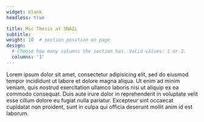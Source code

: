 ```yaml
---
widget: blank
headless: true

title: Msc Thesis at SNAIL
subtitle:
weight: 10  # section position on page
design:
  # Choose how many columns the section has. Valid values: 1 or 2.
  columns: '1'
---
```


Lorem ipsum dolor sit amet, consectetur adipisicing elit, sed do eiusmod tempor incididunt ut labore et dolore magna aliqua. Ut enim ad minim veniam, quis nostrud exercitation ullamco laboris nisi ut aliquip ex ea commodo consequat. Duis aute irure dolor in reprehenderit in voluptate velit esse cillum dolore eu fugiat nulla pariatur. Excepteur sint occaecat cupidatat non proident, sunt in culpa qui officia deserunt mollit anim id est laborum.
